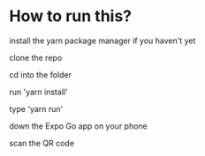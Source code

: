 # How to run this?

install the yarn package manager if you haven't yet

clone the repo

cd into the folder

run 'yarn install'

type 'yarn run'

down the Expo Go app on your phone

scan the QR code

